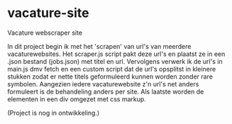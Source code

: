 # vacature-site
Vacature webscraper site

In dit project begin ik met het 'scrapen' van url's van meerdere vacaturewebsites. Het scraper.js script pakt deze url's en plaatst ze in een .json bestand (jobs.json) met titel en url. 
Vervolgens verwerk ik de url's in main.js dmv fetch en een custom script dat de url's opsplitst in kleinere stukken zodat er nette titels geformuleerd kunnen worden zonder rare symbolen. Aangezien iedere vacaturewebsite z'n url's net anders formuleert is de behandeling anders per site. 
Als laatste worden de elementen in een div omgezet met css markup.

(Project is nog in ontwikkeling.)
